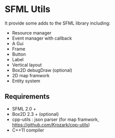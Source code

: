 SFML Utils
==========

It provide some adds to the SFML library including:

* Resource manager
* Event manager with callback
* A Gui
 * Frame
 * Button
 * Label
 * Vertical layout
* Box2D debugDraw (optional)
* 2D map framwork
* Entity system

Requirements
------------

* SFML 2.0 +
* Box2D 2.3 + (optional)
* cpp-utils : json parser (for map framwork, https://github.com/Krozark/cpp-utils)
* C++11 compiler
